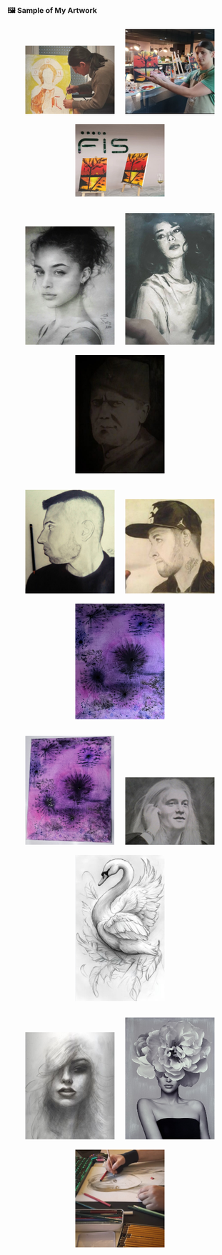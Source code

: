 ### 🖼️ Sample of My Artwork

<p align="center">
  <img src="assets/gallery/01.jpeg" width="200" style="margin:10px"/>
  <img src="assets/gallery/02.jpeg" width="200" style="margin:10px"/>
  <img src="assets/gallery/03.jpeg" width="200" style="margin:10px"/>
</p>
<p align="center">
  <img src="assets/gallery/04.jpeg" width="200" style="margin:10px"/>
  <img src="assets/gallery/05.jpeg" width="200" style="margin:10px"/>
  <img src="assets/gallery/06.jpeg" width="200" style="margin:10px"/>
</p>
<p align="center">
  <img src="assets/gallery/07.jpeg" width="200" style="margin:10px"/>
  <img src="assets/gallery/08.jpeg" width="200" style="margin:10px"/>
  <img src="assets/gallery/09.jpeg" width="200" style="margin:10px"/>
</p>
<p align="center">
  <img src="assets/gallery/10.jpeg" width="200" style="margin:10px"/>
  <img src="assets/gallery/11.jpeg" width="200" style="margin:10px"/>
  <img src="assets/gallery/12.jpeg" width="200" style="margin:10px"/>
</p>
<p align="center">
  <img src="assets/gallery/13.jpeg" width="200" style="margin:10px"/>
  <img src="assets/gallery/14.jpeg" width="200" style="margin:10px"/>
  <img src="assets/gallery/15.jpeg" width="200" style="margin:10px"/>
</p>
